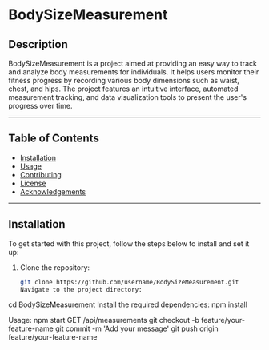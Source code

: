 # BodySizeMeasurement

## Description

BodySizeMeasurement is a project aimed at providing an easy way to track and analyze body measurements for individuals. It helps users monitor their fitness progress by recording various body dimensions such as waist, chest, and hips. The project features an intuitive interface, automated measurement tracking, and data visualization tools to present the user's progress over time.

---

## Table of Contents

- [Installation](#installation)
- [Usage](#usage)
- [Contributing](#contributing)
- [License](#license)
- [Acknowledgements](#acknowledgements)

---

## Installation

To get started with this project, follow the steps below to install and set it up:

1. Clone the repository:
   ```bash
   git clone https://github.com/username/BodySizeMeasurement.git
   Navigate to the project directory:
cd BodySizeMeasurement
Install the required dependencies:
npm install

Usage:
npm start
GET /api/measurements
git checkout -b feature/your-feature-name
git commit -m 'Add your message'
git push origin feature/your-feature-name




